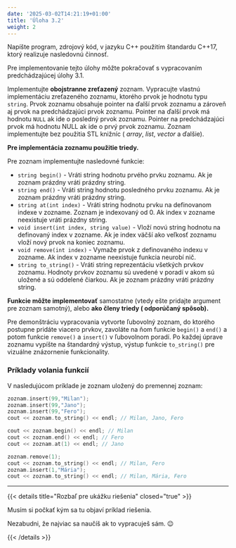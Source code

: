 ```yaml
---
date: '2025-03-02T14:21:19+01:00'
title: 'Úloha 3.2'
weight: 2
---
```


Napíšte program, zdrojový kód, v jazyku C++ použitím štandardu C++17, ktorý realizuje nasledovnú činnosť.

Pre implementovanie tejto úlohy môžte pokračovať s vypracovaním predchádzajúcej úlohy 3.1.

Implementujte **obojstranne zreťazený** zoznam. Vypracujte vlastnú implementáciu zreťazeného zoznamu,
ktorého prvok je hodnotu typu `string`. Prvok zoznamu obsahuje pointer na ďalší prvok zoznamu a zároveň aj prvok na
predchádzajúci prvok zoznamu. Pointer na ďalší prvok má hodnotu `NULL` ak ide o posledný prvok zoznamu. Pointer na
predchádzajúci prvok má hodnotu NULL ak ide o prvý prvok zoznamu. Zoznam implementujte bez použitia STL knižníc (
_array_, _list_, _vector_ a ďalšie).

**Pre implementácia zoznamu použitie triedy.**

Pre zoznam implementujte nasledovné funkcie:

- `string begin()` - Vráti string hodnotu prvého prvku zoznamu. Ak je zoznam prázdny vráti prázdny string.
- `string end()` - Vráti string hodnotu posledného prvku zoznamu. Ak je zoznam prázdny vráti prázdny string.
- `string at(int index)` - Vráti string hodnotu prvku na definovanom indexe v zozname. Zoznam je indexovaný od 0. Ak
  index v zozname neexistuje vráti prázdny string.
- `void insert(int index, string value)` - Vloží novú string hodnotu na definovaný index v zozname. Ak je index väčší
  ako veľkosť zoznamu vloží nový prvok na koniec zoznamu.
- `void remove(int index)` - Vymaže prvok z definovaného indexu v zozname. Ak index v zozname neexistuje funkcia neurobí
  nič.
- `string to_string()` - Vráti string reprezentáciu všetkých prvkov zoznamu. Hodnoty prvkov zoznamu sú uvedené v poradí
  v akom sú uložené a sú oddelené čiarkou. Ak je zoznam prázdny vráti prázdny string.

**Funkcie môžte implementovať** samostatne (vtedy ešte pridajte argument pre zoznam samotný), alebo **ako členy triedy (
odporúčaný spôsob).**

Pre demonštráciu vypracovania vytvorte ľubovolný zoznam, do ktorého postupne pridáte viacero prvkov, zavoláte na ňom
funkcie `begin()` a `end()` a potom funkcie `remove()` a `insert()` v ľubovolnom poradí. Po každej úprave zoznamu
vypíšte na
štandardný výstup, výstup funkcie `to_string()` pre vizuálne znázornenie funkcionality.

### Príklady volania funkcií

V nasledujúcom príklade je zoznam uložený do premennej zoznam:

```cpp
zoznam.insert(99,"Milan");
zoznam.insert(99,"Jano");
zoznam.insert(99,"Fero");
cout << zoznam.to_string() << endl; // Milan, Jano, Fero

cout << zoznam.begin() << endl; // Milan
cout << zoznam.end() << endl; // Fero
cout << zoznam.at(1) << endl; // Jano

zoznam.remove(1);
cout << zoznam.to_string() << endl; // Milan, Fero
zoznam.insert(1,"Mária");
cout << zoznam.to_string() << endl; // Milan, Mária, Fero
```

---

{{< details title="Rozbaľ pre ukážku riešenia" closed="true" >}}

Musím si počkať kým sa tu objaví príklad riešenia.

Nezabudni, že najviac sa naučíš ak to vypracuješ sám. 😉

{{< /details >}}
